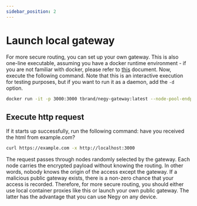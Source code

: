 ```yaml
---
sidebar_position: 2
---
```


# Launch local gateway

For more secure routing, you can set up your own gateway. This is also one-line executable, assuming you have a docker runtime environment - if you are not familiar with docker, please refer to [this](https://docs.docker.com/get-started/) document. Now, execute the following command. Note that this is an interactive execution for testing purposes, but if you want to run it as a daemon, add the `-d` option.

```bash
docker run -it -p 3000:3000 tbrand/negy-gateway:latest --node-pool-endpoint https://pool.negy.io
```

## Execute http request

If it starts up successfully, run the following command: have you received the html from example.com?

```bash
curl https://example.com -x http://localhost:3000
```

The request passes through nodes randomly selected by the gateway. Each node carries the encrypted payload without knowing the routing. In other words, nobody knows the origin of the access except the gateway. If a malicious public gateway exists, there is a non-zero chance that your access is recorded. Therefore, for more secure routing, you should either use local container proxies like this or launch your own public gateway. The latter has the advantage that you can use Negy on any device.
